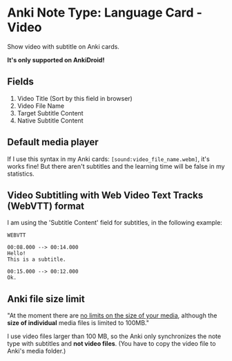 # Anki Note Type: Language Card - Video

Show video with subtitle on Anki cards.

**It's only supported on AnkiDroid!**

## Fields

 1. Video Title (Sort by this field in browser)
 2. Video File Name
 3. Target Subtitle Content
 4. Native Subtitle Content

## Default media player

If I use this syntax in my Anki cards: `[sound:video_file_name.webm]`, it's works fine! But there aren't subtitles and the learning time will be false in my statistics.

## Video Subtitling with Web Video Text Tracks (WebVTT) format

I am using the 'Subtitle Content' field for subtitles, in the following example:

    WEBVTT

    00:08.000 --> 00:14.000
    Hello!
    This is a subtitle.

    00:15.000 --> 00:12.000
    Ok.

## Anki file size limit

"At the moment there are [no limits on the size of your media](https://anki.tenderapp.com/kb/anki-ecosystem/are-there-limits-on-file-sizes-on-ankiweb), although the **size of individual** media files is limited to 100MB."

I use video files larger than 100 MB, so the Anki only synchronizes the note type with subtitles and **not video files**. (You have to copy the video file to Anki's media folder.)
